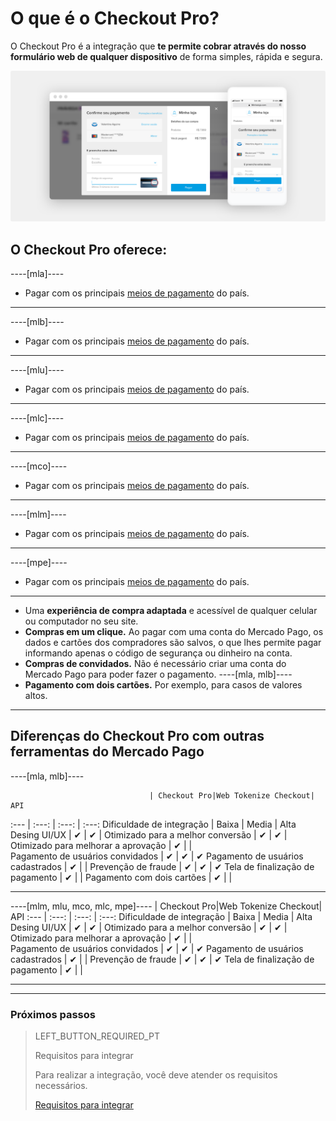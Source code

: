 # O que é o Checkout Pro?

O Checkout Pro é a integração que **te permite cobrar através do nosso formulário web de qualquer dispositivo** de forma simples, rápida e segura.

![Basic-Checkout](/images/web-payment-checkout/cho-introduction-br.png)


## O Checkout Pro oferece:

----[mla]----
* Pagar com os principais  <a href="https://www.mercadopago.com.ar/ayuda/medios-de-pago-cuotas-promociones_264" target="_blank"> meios de pagamento</a> do país.
------------
----[mlb]----
* Pagar com os principais  <a href="https://www.mercadopago.com.br/ajuda/meios-de-pagamento-parcelamento_265" target="_blank"> meios de pagamento</a> do país.
------------
----[mlu]----
* Pagar com os principais  <a href="https://www.mercadopago.com.uy/ayuda/medios-de-pago-cuotas-promociones_264" target="_blank"> meios de pagamento</a> do país.
------------
----[mlc]----
* Pagar com os principais  <a href="https://www.mercadopago.cl/ayuda/medios-de-pago-cuotas-promociones_264" target="_blank"> meios de pagamento</a> do país.
------------
----[mco]----
* Pagar com os principais  <a href="https://www.mercadopago.com.co/ayuda/medios-de-pago-cuotas-promociones_264" target="_blank"> meios de pagamento</a> do país.
------------
----[mlm]----
* Pagar com os principais  <a href="https://www.mercadopago.com.mx/ayuda/medios-de-pago-cuotas-promociones_264" target="_blank"> meios de pagamento</a> do país.
------------
----[mpe]----
* Pagar com os principais  <a href="https://www.mercadopago.com.pe/ayuda/medios-de-pago-cuotas-promociones_264" target="_blank"> meios de pagamento</a> do país.
------------
* Uma **experiência de compra adaptada** e acessível de qualquer celular ou computador no seu site.
* **Compras em um clique.** Ao pagar com uma conta do Mercado Pago, os dados e cartões dos compradores são salvos, o que lhes permite pagar informando apenas o código de segurança ou dinheiro na conta.
* **Compras de convidados.** Não é necessário criar uma conta do Mercado Pago para poder fazer o pagamento.
----[mla, mlb]----
* **Pagamento com dois cartões.** Por exemplo, para casos de valores altos.	 
------------

## Diferenças do Checkout Pro com outras ferramentas do Mercado Pago

----[mla, mlb]----

                                   | Checkout Pro|Web Tokenize Checkout|      API
:---  | :---: | :---: | :---:
Dificuldade de integração 			  	     |    Baixa    |       Media         |     Alta
Desing UI/UX 							  	           |      ✔      |         ✔           |
Otimizado para a melhor conversão	     |      ✔      |         ✔           |
Otimizado para melhorar a aprovação     |      ✔      |                     |  
Pagamento de usuários convidados    	   |      ✔      |         ✔           |      ✔
Pagamento de usuários cadastrados        |      ✔      |                     |
Prevenção de fraude               	     |      ✔      |         ✔           |      ✔
Tela de finalização de pagamento 		     |      ✔      |                     |
Pagamento com dois cartões		           |      ✔      |                     |

------------

----[mlm, mlu, mco, mlc, mpe]----
                                   | Checkout Pro|Web Tokenize Checkout|      API
:---  | :---: | :---: | :---:
Dificuldade de integração 			  	     |    Baixa    |       Media         |     Alta
Desing UI/UX 							  	           |      ✔      |         ✔           |
Otimizado para a melhor conversão	     |      ✔      |         ✔           |
Otimizado para melhorar a aprovação     |      ✔      |                     |  
Pagamento de usuários convidados    	   |      ✔      |         ✔           |      ✔
Pagamento de usuários cadastrados        |      ✔      |                     |
Prevenção de fraude               	     |      ✔      |         ✔           |      ✔
Tela de finalização de pagamento 		     |      ✔      |                     |

------------

---

### Próximos passos

> LEFT_BUTTON_REQUIRED_PT
>
> Requisitos para integrar
>
> Para realizar a integração, você deve atender os requisitos necessários.
>
> [Requisitos para integrar](https://www.mercadopago.com.br/developers/pt/guides/online-payments/checkout-pro/previous-requirements/)
>
